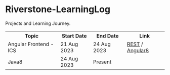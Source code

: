 # Riverstone-LearningLog
Projects and Learning Journey.

<table>
  <tr>
    <th>Topic</th>
    <th>Start Date</th>
    <th>End Date</th>
    <th>Link</th>
  </tr>
  <tr>
    <td>Angular Frontend - ICS</td>
    <td>21 Aug 2023</td>
    <td>24 Aug 2023</td>
    <td><a href="https://github.com/paultimothy12/Riverstone-ICS-BackendRestAPI">REST</a> /
        <a href="https://github.com/paultimothy12/Riverstone-ICS-Angular8FrontEnd">Angular8</a>
    </td>
  </tr>
  <tr>
    <td>Java8</td>
    <td>24 Aug 2023</td>
    <td>Present</td>
    <td></td>
  </tr>
</table>

